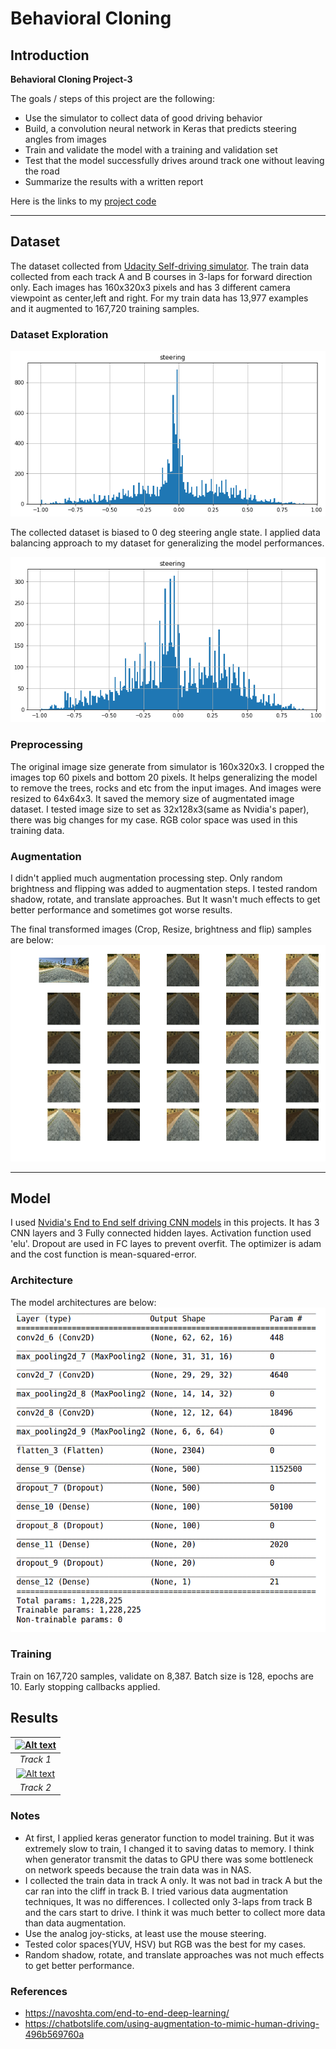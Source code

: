 # **Behavioral Cloning** 

[//]: # (Image References)

[image1]: ./examples/hist.png "Histogram"
[image2]: ./examples/histbal.png "Balanced histogram"
[image3]: ./examples/modelsummary.png "Model Summary"
[image4]: ./examples/transformed.png "Transformed Image"

## Introduction
**Behavioral Cloning Project-3**

The goals / steps of this project are the following:
* Use the simulator to collect data of good driving behavior
* Build, a convolution neural network in Keras that predicts steering angles from images
* Train and validate the model with a training and validation set
* Test that the model successfully drives around track one without leaving the road
* Summarize the results with a written report

Here is the links to my [project code](https://github.com/jaeoh2/self-driving-car-nd/blob/master/CarND-Behavioral-Cloning-P3/Behavioral-Cloning.ipynb)

---

## Dataset
The dataset collected from [Udacity Self-driving simulator](https://github.com/udacity/self-driving-car-sim). The train data collected from each track A and B courses in 3-laps for forward direction only. Each images has 160x320x3 pixels and has 3 different camera viewpoint as center,left and right. For my train data has 13,977 examples and it augmented to 167,720 training samples.
### Dataset Exploration
![alt_text][image1]

The collected dataset is biased to 0 deg steering angle state. I applied data balancing approach to my dataset for generalizing the model performances.

![alt_text][image2]

### Preprocessing
The original image size generate from simulator is 160x320x3. I cropped the images top 60 pixels and bottom 20 pixels. It helps generalizing the model to remove the trees, rocks and etc from the input images. And images were resized to 64x64x3. It saved the memory size of augmentated image dataset. I tested image size to set as 32x128x3(same as Nvidia's paper), there was big changes for my case. RGB color space was used in this training data.

### Augmentation
I didn't applied much augmentation processing step. Only random brightness and flipping was added to augmentation steps. I tested random shadow, rotate, and translate approaches. But It wasn't much effects to get better performance and sometimes got worse results.

The final transformed images (Crop, Resize, brightness and flip) samples are below:
![alt_text][image4]

---

## Model
I used [Nvidia's End to End self driving CNN models](https://arxiv.org/abs/1604.07316) in this projects. It has 3 CNN layers and 3 Fully connected hidden layes. Activation function used 'elu'. Dropout are used in FC layes to prevent overfit. The optimizer is adam and the cost function is mean-squared-error.

### Architecture
The model architectures are below:
![alt_text][image3]

### Training
Train on 167,720 samples, validate on 8,387. Batch size is 128, epochs are 10. Early stopping callbacks applied.

## Results
 | [![Alt text](https://img.youtube.com/vi/BMOCWUwIXKc/0.jpg)](https://youtu.be/BMOCWUwIXKc) |
 |:--:|
 | *Track 1* |
 | [![Alt text](https://img.youtube.com/vi/85vzNDCZT78/0.jpg)](https://youtu.be/85vzNDCZT78) |
 | *Track 2* |
 
### Notes
 * At first, I applied keras generator function to model training. But it was extremely slow to train, I changed it to saving datas to memory. I think when generator transmit the datas to GPU there was some bottleneck on network speeds because the train data was in NAS.
 * I collected the train data in track A only. It was not bad in track A but the car ran into the cliff in track B. I tried various data augmentation techniques, It was no differences. I collected only 3-laps from track B and the cars start to drive. I think it was much better to collect more data than data augmentation.
 * Use the analog joy-sticks, at least use the mouse steering.
 * Tested color spaces(YUV, HSV) but RGB was the best for my cases.
 * Random shadow, rotate, and translate approaches was not much effects to get better performance.
 
 ### References
 * https://navoshta.com/end-to-end-deep-learning/
 * https://chatbotslife.com/using-augmentation-to-mimic-human-driving-496b569760a
